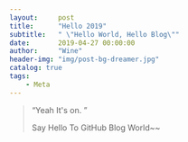 ```yaml
---
layout:     post
title:      "Hello 2019"
subtitle:   " \"Hello World, Hello Blog\""
date:       2019-04-27 00:00:00
author:     "Wine"
header-img: "img/post-bg-dreamer.jpg"
catalog: true
tags:
    - Meta
---
```


> “Yeah It's on. ”
>
> Say Hello To GitHub Blog World~~
